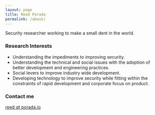 ```yaml
---
layout: page
title: Reed Porada
permalink: /about/
---
```


Security researcher working to make a small dent in the world.

### Research Interests

* Understanding the impediments to improving security. 
* Understanding the technical and social issues with the adoption of better development and engineering practices. 
* Social levers to improve industry wide development. 
* Developing technology to improve security while fitting within the constraints of rapid development and corporate focus on product.

### Contact me

[reed _at_ porada.io](mailto:reed@porada.io)
